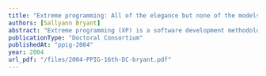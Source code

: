 ```yaml
---
title: "Extreme programming: All of the elegance but none of the models?"
authors: [Sallyann Bryant]
abstract: "Extreme programming (XP) is a software development methodology which is becoming increasingly popular, but about which there remain many unanswered questions. The current research on XP mainly focuses on academic studies or experience reports which do not question ‘how’ and ‘why’, but simply ‘whether’ the various techniques work. This paper suggests the investigation of three areas in order to obtain further insight into how XP might work. These areas are: External representations; metaphor and pair programming. It then suggests a design for an observational study to consider each of these in the hope of furthering our understanding from a cognitive perspective."
publicationType: "Doctoral Consortium"
publishedAt: "ppig-2004"
year: 2004
url_pdf: "/files/2004-PPIG-16th-DC-bryant.pdf"
---
```

